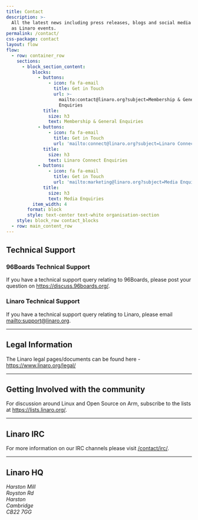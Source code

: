 ```yaml
---
title: Contact
description: >-
  All the latest news including press releases, blogs and social media as well
  as Linaro events.
permalink: /contact/
css-package: contact
layout: flow
flow:
  - row: container_row
    sections:
      - block_section_content:
          blocks:
            - buttons:
                - icon: fa fa-email
                  title: Get in Touch
                  url: >-
                    mailto:contact@linaro.org?subject=Membership & General
                    Enquiries
              title:
                size: h3
                text: Membership & General Enquiries
            - buttons:
                - icon: fa fa-email
                  title: Get in Touch
                  url: 'mailto:connect@linaro.org?subject=Linaro Connect Enquiries'
              title:
                size: h3
                text: Linaro Connect Enquiries
            - buttons:
                - icon: fa fa-email
                  title: Get in Touch
                  url: 'mailto:marketing@linaro.org?subject=Media Enquiries'
              title:
                size: h3
                text: Media Enquiries
          item_width: 4
        format: block
        style: text-center text-white organisation-section
    style: block_row contact_blocks
  - row: main_content_row
---
```

## Technical Support

### 96Boards Technical Support

If you have a technical support query relating to 96Boards, please post your question on
<https://discuss.96boards.org/>.

### Linaro Technical Support

If you have a technical support query relating to Linaro, please email <mailto:support@linaro.org>.

- - -

## Legal Information

The Linaro legal pages/documents can be found here - <https://www.linaro.org/legal/>

- - -

## Getting Involved with the community

For discussion around Linux and Open Source on Arm, subscribe to the lists at <https://lists.linaro.org/>.

- - -

## Linaro IRC

For more information on our IRC channels please visit [/contact/irc/](/contact/irc/).

- - -

## Linaro HQ

<address>
Harston Mill<br/>
Royston Rd<br/>
Harston<br/>
Cambridge<br/>
CB22 7GG<br/>
</address>
